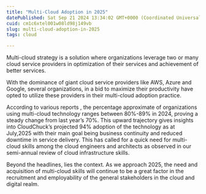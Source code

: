 ```yaml
---
title: "Multi-Cloud Adoption in 2025"
datePublished: Sat Sep 21 2024 13:34:02 GMT+0000 (Coordinated Universal Time)
cuid: cm1c6xtel001w08ld98j149vb
slug: multi-cloud-adoption-in-2025
tags: cloud

---
```


Multi-cloud strategy is a solution where organizations leverage two or many cloud service providers in optimization of their services and achievement of better services.

With the dominance of giant cloud service providers like AWS, Azure and Google, several organizations, in a bid to maximize their productivity have opted to utilize these providers in their multi-cloud adoption practice.

According to various reports , the percentage approximate of organizations using multi-cloud technology ranges between 80%-89% in 2024, proving a steady change from last year’s 70%. This upward trajectory gives insights into CloudChuck’s projected 94% adoption of the technology as at July,2025 with their main goal being business continuity and reduced downtime in service delivery. This has called for a quick need for multi-cloud skills among the cloud engineers and architects as observed in our semi-annual review of cloud infrastructure skills.

Beyond the headlines, lies the context. As we approach 2025, the need and acquisition of multi-cloud skills will continue to be a great factor in the recruitment and employability of the general stakeholders in the cloud and digital realm.